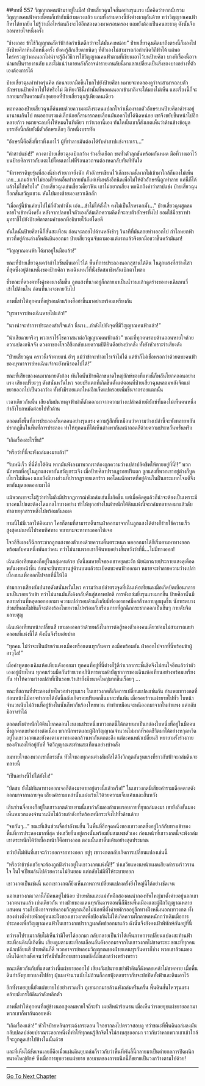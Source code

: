 ##บทที่ 557 วิญญาณคนฟ้ามาอยู่ในมือ!
ป๋ายเสี่ยวฉุนใจสั่นอย่างรุนแรง เมื่อคิดว่าหากนับรวมวิญญาณคนฟ้าดวงนี้ตนก็เท่ากับมีสามดวงแล้ว แถมทั้งสามดวงนี้ยังต่างธาตุกันด้วย ทว่าวิญญาณคนฟ้าก็หาได้ยากยิ่ง ไม่รู้ว่าเมื่อไหร่ตนถึงจะได้อีกสองดวงมาครอบครอง แถมยังต้องเป็นคนละธาตุ ดังนั้นจึงถอนหายใจหนึ่งครั้ง

“ช่างเถอะ ข้าใช้วิญญาณสัตว์ฟ้าก่อกำเนิดดีกว่าจะได้มั่นคงหน่อย” ป๋ายเสี่ยวฉุนคิดมาถึงตรงนี้ก็มองไปยังป้ายศิลาหินอีกหนึ่งครั้ง ยังคงรู้สึกเสียดายนิดๆ ที่ตัวเองไม่สามารถก่อกำเนิดวิถีฟ้าได้ แต่พอใคร่ครวญว่าคนนอกไม่น่าจะรู้ถึงวิธีการใช้วิญญาณคนฟ้าตามที่เขียนเอาไว้บนป้ายศิลา บางทีเรื่องนี้อาจนำมาเป็นรายงานลับ และไม่แน่ว่าภายหลังก็อาจนำรายงานลับนี้มาแลกเปลี่ยนเป็นสิ่งของบางอย่างที่ตัวเองต้องการได้

ป๋ายเสี่ยวฉุนทำท่าครุ่นคิด ก่อนจะยกมือขึ้นโบกไปยังป้ายศิลา หมายจะทดลองดูว่าจะสามารถลบตัวอักษรบนป้ายศิลาไปได้หรือไม่ มีเพียงวิธีนี้เท่านั้นที่พอคนนอกเข้ามาถึงจะได้มองไม่เห็น และเรื่องนี้ก็จะกลายมาเป็นความลับสุดยอดที่ป๋ายเสี่ยวฉุนรู้เพียงคนเดียว

พอทดลองป๋ายเสี่ยวฉุนก็ค้นพบด้วยความตะลึงระคนแปลกใจว่าเนื่องจากตัวอักษรบนป้ายศิลาดำรงอยู่มานานเกินไป ตนออกแรงแค่เล็กน้อยก็สามารถลบเลือนมันออกไปได้นิดหน่อย เขาจึงขยับขึ้นหน้าไปอีกหลายก้าว หมายจะลบทิ้งให้หมดในทีเดียว ทว่าเวลานี้เอง ทันใดนั้นเขาก็สังเกตเห็นว่าด้านข้างข้อมูลบรรทัดนี้กลับยังมีตัวอักษรเล็กๆ อีกหนึ่งบรรทัด

“อักษรนี้คือสิ่งที่เราทิ้งเอาไว้ ผู้ที่ทำลายมันต้องได้รับคำสาปแช่งจากเรา...”

“คำสาปแช่ง!!” ดวงตาป๋ายเสี่ยวฉุนเบิกกว้าง ร่างสั่นเยือก ขนทั่วตัวลุกชันพร้อมกันหมด มือที่วางเอาไว้บนป้ายศิลาราวกับแตะไปโดนเตาไฟที่ร้อนลวกจนต้องหดกลับทันทีทันใด

“จักรพรรดิขุยรุ่นที่สองนี่ช่างร้ายกาจยิ่งนัก ตัวอักษรเขียนไว้เล็กขนาดนี้หากไม่เข้ามาใกล้ก็มองไม่เห็นเลย...แถมถ้าเจ้าไม่ยอมให้คนอื่นทำลายมันก็แค่เพิ่มพลังอีกนิดเพื่อไม่ให้ตัวอักษรนี้ถูกทำลาย แค่นี้ก็ได้แล้วไม่ใช่หรือไง” ป๋ายเสี่ยวฉุนเข่นเขี้ยวเคี้ยวฟัน เขาไม่อยากเสี่ยง พอนึกถึงคำว่าสาปแช่ง ป๋ายเสี่ยวฉุนก็อกสั่นขวัญแขวน หันไปมองซ้ายมองขวาเลิกลั่ก

“เมื่อครู่นี้ข้าแค่ลบไปไม่กี่ตัวเท่านั้น เอ่อ...ข้าไม่ได้ตั้งใจ คงไม่เป็นไรหรอกมั้ง...” ป๋ายเสี่ยวฉุนสูดลมหายใจเข้าหนึ่งครั้ง หลังจากปลอบใจตัวเองก็ล้มเลิกความคิดที่จะลบตัวอักษรทิ้งไป ยอมใช้มือขวาทำมุทราชี้ไปยังป้ายศิลาตามคำบอกที่อธิบายไว้แต่โดยดี

ทันใดนั้นป้ายศิลานี้ก็สั่นสะเทือน ก่อนจะลอยไปด้านหลังช้าๆ วินาทีที่มันลอยห่างออกไป กำไลหยกฟ้าขาวที่อยู่ด้านล่างก็พลันบินออกมา ป๋ายเสี่ยวฉุนจับตามองแต่แรกแล้วจึงยกมือขวาขึ้นคว้ามันมา!

“วิญญาณคนฟ้า ได้มาอยู่ในมือแล้ว!”

ขณะที่ป๋ายเสี่ยวฉุนคว้ากำไลชิ้นนั้นเอาไว้ได้ พื้นที่การประลองนอกสุสานใต้ดิน ในลูกแสงที่สว่างไสวที่สุดซึ่งอยู่ด้านหนึ่งของป้ายศิลา หงเฉินหนวี่ที่นั่งขัดสมาธิพลันเบิกตาโพลง

ชั่วขณะที่ดวงตาทั้งคู่ของนางลืมขึ้น ลูกแสงที่นางอยู่ก็กลายมาเป็นน้ำวนแล้วดูดร่างของหงเฉินหนวี่เข้าไปด้านใน ก่อนที่นางจะหายวับไป

ภาพนี้ทำให้ทุกคนที่อยู่รอบด้านร้องฮือฮาขึ้นมาอย่างพร้อมเพรียงกัน

“บุรพาจารย์หงเฉินหายไปแล้ว!”

“นางน่าจะทำการประลองสำเร็จแล้ว นี่นาง...กำลังไปยังจุดที่มีวิญญาณคนฟ้าแล้ว!”

“น่าเสียดายจริงๆ พวกเราไร้โชควาสนาต่อวิญญาณคนฟ้าแล้ว” ขณะที่ทุกคนรอบด้านถอนหายใจด้วยความปลงอนิจจัง ดวงตาของโจวอีซิงกลับเผยความปิติยินดีอย่างบ้าคลั่ง ทั้งยังหัวเราะร่าเสียงดัง

“ป๋ายเสี่ยวฉุน คราวนี้เจ้าตายแน่ ฮ่าๆ แม้ว่าข้าจะทำอะไรเจ้าไม่ได้ แต่ข้าก็ไม่เชื่อหรอกว่าด้วยตบะคนฟ้าของบุรพาจารย์หงเฉินเจ้าจะยังหนีรอดไปได้!”

ขณะที่เสียงของคนมากมายดังก้อง ทันใดนั้นป้ายศิลาขนาดใหญ่ยักษ์ของที่แห่งนี้ก็พลันโยกคลอนอย่างแรง เสียงเปรี๊ยะๆๆ ดังสนั่นหวั่นไหว รอยปริแตกที่เกิดขึ้นตั้งแต่ตอนที่ป๋ายเสี่ยวฉุนหลอมพลังจิตแผ่ขยายออกไปเป็นวงกว้าง ทั้งยังมีรอยแตกใหม่อีกเจ็ดแปดรอยเพิ่มขึ้นจากรอยแตกนั้น

เวลาเดียวกันนั้น เสียงกัมปนาทดุจฟ้าผ่าก็ดังออกมาจากความว่างเปล่าคล้ายมียักษ์ที่มองไม่เห็นคนหนึ่งกำลังโบกหมัดต่อยไปทั่วด้าน

ตลอดทั้งพื้นที่การประลองสั่นคลอนอย่างรุนแรง ความรู้สึกที่เหมือนว่าความว่างเปล่านี้จะพังทลายพลันปรากฏขึ้นในพื้นที่การประลอง ทำให้ทุกคนที่ได้เห็นต่างพากันหน้าถอดสีด้วยความประหวั่นพรั่นพรึง

“เกิดเรื่องอะไรขึ้น!”

“หรือว่าที่นี่จะพังถล่มลงมาแล้ว!”

“รีบหนีเร็ว ที่นี่คือใต้ดิน หากมันพังลงมาพวกเราต้องถูกความว่างเปล่าปลิดชีพให้ตายอยู่ที่นี่!!” พวกนักพรตที่อยู่ในลูกแสงพากันขวัญกระเจิง เมื่อป้ายศิลาปรากฏรอยปริแตก ลูกแสงที่พวกเขาอยู่ต่างก็บูดเบี้ยวไม่มั่นคง แถมยังมีบางส่วนที่ปรากฏรอยแตกร้าว พอโดนนักพรตที่อยู่ด้านในฝืนกระแทกโจมตีจึงพากันมุดลอดออกมาได้

แม้พวกเขาจะไม่รู้ว่าทำไมถึงมีปรากฏการณ์พังถล่มเช่นนี้เกิดขึ้น แต่เมื่อคิดดูแล้วก็น่าจะต้องเป็นเพราะมีบางคนไปแตะต้องโดนกลไกบางอย่าง ทำให้ทุกอย่างในตำหนักใต้ดินแห่งนี้จะถล่มทลายลงมาแล้วดับทำลายทุกสรรพสิ่งไปพร้อมกันหมด

ยามนี้ไม่มีเวลาให้คิดมาก ใครก็ตามที่สามารถดิ้นรนฝ่าออกมาจากในลูกแสงได้ต่างก็ร่ายใช้ความเร็วสูงสุดเผ่นหนีไปรอบทิศทาง พยายามจะหาทางออกให้เจอ

โจวอีซิงเองก็ฉีกกระชากลูกแสงของตัวเองด้วยความตื่นตระหนก พอออกมาได้ก็เริ่มตามหาทางออกพร้อมกับคนหนึ่งพันกว่าคน ทว่าไม่นานพวกเขาก็ค้นพบอย่างสิ้นหวังว่าที่นี่...ไม่มีทางออก!

เฉินเห้อเทียนเองก็อยู่ในกลุ่มคนด้วย บัดนี้ลมหายใจของเขาหยุดชะงัก นัยน์ตาฉายประกายแสงดุเดือด พลันเงยหน้าขึ้น ก่อนจะบินทะยานสู่ด้านบนแล้วระเบิดตบะคนฟ้าออกมา หมายจะทำลายความว่างเปล่าเบื้องบนเพื่อออกไปจากที่นี่ให้ได้

ท่ามกลางเสียงกัมปนาทดังสนั่นหวั่นไหว ความว่างเปล่าตรงจุดที่เฉินเห้อเทียนลงมือเกิดบิดเบือนกลายมาเป็นรอยเว้าเข้า ทว่าไม่นานมันก็เด้งกลับคืนสู่สภาพปกติ การพังถล่มยิ่งรุนแรงมากขึ้น ป้ายศิลานั้นมีหลายส่วนที่หลุดลอกออกมา ความเปล่ารอบด้านถึงกับมีฟองอากาศมืดสลัวหลายลูกผุดขึ้น นักพรตบางส่วนที่หลบไม่ทันก็จะต้องร้องโหยหวนไปพร้อมกับเรือนกายที่ถูกฉีกกระชากออกเป็นชิ้นๆ กายดับจิตมลายสูญ

เฉินเห้อเทียนหน้าเปลี่ยนสี เขามองออกว่าด้วยพลังในการต่อสู้ของตัวเองคนเดียวย่อมไม่สามารถเขย่าคลอนที่แห่งนี้ได้ ดังนั้นจึงรีบเอ่ยปาก

“ทุกคน ไม่ว่าจะเป็นฝ่ายกำแพงเมืองหรือแดนทุรกันดาร ลงมือพร้อมกัน ฝ่าออกไปจากที่นี่พร้อมข้าผู้อาวุโส!”

เมื่อคำพูดของเฉินเห้อเทียนดังออกมา ทุกคนที่อยู่ที่นี่ต่างก็รู้ดีว่าเวลากระชั้นชิดจึงไม่สนใจอีกแล้วว่าตัวเองอยู่ฝ่ายไหน ทุกคนร่วมมือกันร่ายเวทอภินิหารตามคำบัญชาการของเฉินเห้อเทียนอย่างพร้อมเพรียงกัน ทำให้ความว่างเปล่าที่เป็นรอยเว้าเข้ายิ่งมีขนาดใหญ่มากขึ้นเรื่อยๆ ...

ขณะที่สถานที่ประลองส่ายไหวอย่างรุนแรง ในเขาวงกตก็เกิดการเปลี่ยนแปลงเช่นกัน กำแพงเขาวงกตที่ก่อนหน้านี้มิอาจทำลายได้บัดนี้กลับเกิดรอยปริแตกขึ้นมากะทันหัน เมื่อรอยร้าวแผ่ขยายไปทั่ว ใบหน้าจำนวนนับไม่ถ้วนที่อยู่ข้างในนั้นก็พากันร้องโหยหวน ทำท่าเหมือนจะหนีออกมาจากในกำแพง แต่กลับมิอาจทำได้

ตลอดทั้งตำหนักใต้ดินโยกคลอนโงนเงนประหนึ่งเขาวงกตนี้ได้กลายมาเป็นกล่องใบหนึ่งที่อยู่ในมือคนซึ่งถูกคนเขย่าอย่างต่อเนื่อง พวกนักพรตและผู้ฝึกวิญญาณจำนวนไม่มากที่รอดชีวิตมาได้อย่างหวุดหวิดอยู่ในเขาวงกตและยังคงตามหาทางออกล้วนพากันตกตะลึง แต่ละคนหน้าเปลี่ยนสี พยายามรั้งร่างกายของตัวเองให้อยู่กับที่ จิตวิญญาณสะท้านสะเทือนอย่างบ้าคลั่ง

ลมหายใจของพวกเขาถี่กระชั้น หัวใจของทุกคนต่างสัมผัสได้ถึงวิกฤตอันรุนแรงที่ราวกับฟ้าจะถล่มดินจะทลายนี้

“เป็นอย่างนี้ไปได้ยังไง!”

“บัดซบ ยังไม่ทันหาทางออกเจอก็ต้องมาตายอยู่ตรงนี้แล้วหรือ!” ในเขาวงกตมีเสียงคำรามเดือดดาลดังออกมาจากหลายจุด เสียงคำรามเหล่านั้นแฝงเร้นไว้ด้วยความเจ็บแค้นและสิ้นหวัง

เสินซ่วนจื่อเองก็อยู่ในเขาวงกตด้วย ยามนี้เขากำลังมองกำแพงรอบกายที่ยุบถล่มลงมา เขายังถึงขั้นมองเห็นหมวกแดงจำนวนนับไม่ถ้วนกำลังกรีดร้องหนีกระเจิงไปทั่วด้านด้วย

“จบกันๆ...” ขณะที่เสินซ่วนจื่อกำลังขมขื่น ในพื้นที่อีกจุดหนึ่งของเขาวงกตซึ่งอยู่ใกล้กับทางเข้าของพื้นที่การประลองมากที่สุด ซ่งเชวียยืนอยู่ตรงนั้นพร้อมยิ้มสมเพชตัวเอง ก่อนหน้าที่เขาวงกตนี้จะพังถล่ม เขาตระหนักได้ว่าเบื้องหน้าก็คือทางออก ตอนนั้นเขาตื่นเต้นอย่างสุดประมาณ

ทว่ายังไม่ทันที่เขาจะก้าวออกจากทางออก อยู่ๆ เขาวงกตกลับเกิดการเปลี่ยนแปลงเช่นนี้

“หรือว่าข้าซ่งเชวียจะต้องถูกฝังร่างอยู่ในเขาวงกตแห่งนี้!!” ซ่งเชวียแหงนหน้าแผดเสียงคำรามร้าวรานใจ ในใจเปี่ยมล้นไปด้วยความไม่ยินยอม แต่กลับไม่มีที่ให้ระบายออก

เขาวงกตเป็นเช่นนี้ นอกเขาวงกตก็ยิ่งเห็นภาพการเปลี่ยนแปลงครั้งยิ่งใหญ่นี้ได้อย่างชัดเจน

นอกเขาวงกตเวลานี้ก็มีคนอยู่ไม่น้อย ป๋ายหลินและแม่ทัพอีกสองคนนำกองทัพใหญ่มาตั้งค่ายอยู่นอกเขาวงกตนานแล้ว เช่นเดียวกัน ทางฝ่ายของแดนทุรกันดารตอนนี้ก็มีชนพื้นเมืองและผู้ฝึกวิญญาณหลายแสนคน รวมไปถึงอาจารย์หลอมวิญญาณอีกไม่น้อยที่ตั้งค่ายพักรออยู่อีกทางฝั่งหนึ่งนอกเขาวงกต ทั้งสองต่างตั้งค่ายพักอยู่คนละฝั่งของเขาวงกตเพื่อป้องกันไม่ให้เกิดความโกลาหลหนักกว่าเดิมเมื่อการประลองเพื่อวิญญาณคนฟ้าในเขาวงกตปรากฏผลลัพธ์ออกมาแล้ว ดังนั้นจึงยังคงเฝ้าพิทักษ์กันอยู่ที่นี่

ทว่ารอไปรอมากลับไม่เห็นว่ามีใครได้ออกมา กลับกลายเป็นว่าได้เห็นภาพการเปลี่ยนแปลงสะท้านฟ้าสะเทือนดินนี้เกิดขึ้น เสียงตูมตามสะเทือนเลือนลั่นดังออกมาจากในเขาวงกตไม่ขาดระยะ ขณะที่ทุกคนหน้าเปลี่ยนสี ป๋ายหลินก็ดี พวกอาจารย์หลอมวิญญาณของฝ่ายแดนทุรกันดารก็ช่าง พวกเขาล้วนมองเห็นได้อย่างชัดเจนว่ารัศมีพันลี้รอบเขาวงกตบัดนี้มีแสงสว่างพร่างพราว

ขณะเดียวกันกับที่แสงสว่างนี้แผ่ขยายออกไป เสียงกัมปนาทเขย่าฟ้าดินก็ดังคลอเคล้าไม่ขาดหาย เมื่อพื้นดินกำลังยุบยวบลงไปช้าๆ ฝุ่นผงจำนวนนับไม่ถ้วนก็ลอยฟุ้งตลบราวกับจะปกปิดทั้งฟ้าและดินเอาไว้

อีกทั้งรอยยุบนี้ยังแผ่ขยายไปอย่างรวดเร็ว ภูเขามากมายล้วนพังถล่มครืนครั่น พื้นดินสั่นไหวรุนแรงคล้ายมังกรใต้ดินกำลังพลิกตัว

ภาพนี้ทำให้ทุกคนที่อยู่ข้างนอกสูดลมหายใจถี่ระรัว เผยสีหน้าร้อนรน เมื่อเห็นว่ารอยยุบแผ่ขยายออกมา พวกเขาก็พากันถอยหลัง

“เกิดเรื่องแล้ว!” หัวใจป๋ายหลินกระเด้งกระดอน ใจอยากลงไปตรวจสอบดู ทว่าขณะที่พื้นดินถล่มลงมันกลับปลดปล่อยปราณระลอกหนึ่งที่ทำให้ทุกคนรู้สึกจิตใจไม่สงบสุขออกมา ราวกับว่าหากพวกเขาเข้าใกล้ก็จะถูกดูดเข้าไปข้างในนั้นด้วย

และที่เห็นได้ชัดเจนเลยก็คือเมื่อแผ่นดินยุบถล่มก็ราวกับว่าพื้นที่พันลี้นี้กลายมาเป็นค่ายกลการปิดผนึกขนาดใหญ่ยักษ์ ซึ่งเมื่อการยุบยวบแผ่ขยาย ขอบเขตของการผนึกนี้ก็ขยายเป็นวงกว้างตามไปด้วย!


------


[Go To Next Chapter]( ./180.md)